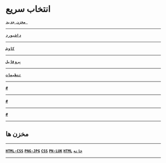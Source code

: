 # انتخاب سریع
 
**<a href="https://github.com/new">``مخزن جدید ``</a>**
***
**<a href="https://github.com/dashboard">``داشبورد``</a>**
***
**<a href="https://github.com/explore">``کاوش``</a>**
***
**<a href="https://github.com/settings/profile">``پروفایل``</a>**
***
**<a href="https://github.com/settings">``تنظیمات``</a>**
***
**<a href="#">``#``</a>**
***
**<a href="#">``#``</a>**
***
**<a href="#">``#``</a>**
***
## مخزن ها 
***
**<a href="https://github.com/raminrodbri/HTML5-CSS">``HTML-CSS``</a>**
**<a href="https://github.com/raminrodbri/PNG-JPG">``PNG-JPG``</a>**
**<a href="https://github.com/raminrodbri/css">``CSS``</a>**
**<a href="https://github.com/raminrodbri/pn-luk">``PN-LUK``</a>**
**<a href="https://github.com/raminrodbri/HTML">``HTML``</a>**
**<a href="https://github.com/raminrodbri">``خانه``</a>**
***
